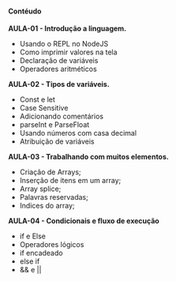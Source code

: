 #### Contéudo

**AULA-01 - Introdução a linguagem.**

- Usando o REPL no NodeJS
- Como imprimir valores na tela
- Declaração de variáveis
- Operadores aritméticos

**AULA-02 - Tipos de variáveis.**

- Const e let
- Case Sensitive
- Adicionando comentários
- parseInt e ParseFloat
- Usando números com casa decimal
- Atribuição de variáveis

**AULA-03 - Trabalhando com muitos elementos.**

- Criação de Arrays;
- Inserção de itens em um array;
- Array splice;
- Palavras reservadas;
- Indices do array;

**AULA-04 - Condicionais e fluxo de execução**

- if e Else
- Operadores lógicos
- if encadeado
- else if
- && e ||